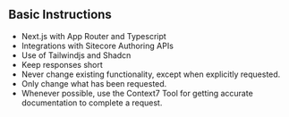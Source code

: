 ## Basic Instructions

- Next.js with App Router and Typescript
- Integrations with Sitecore Authoring APIs
- Use of Tailwindjs and Shadcn
- Keep responses short
- Never change existing functionality, except when explicitly requested.
- Only change what has been requested.
- Whenever possible, use the Context7 Tool for getting accurate documentation to complete a request.
